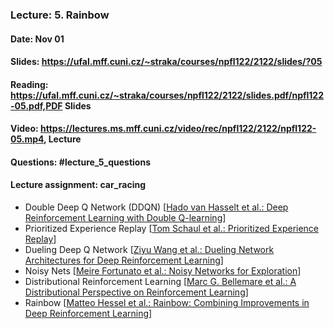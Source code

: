 ### Lecture: 5. Rainbow
#### Date: Nov 01
#### Slides: https://ufal.mff.cuni.cz/~straka/courses/npfl122/2122/slides/?05
#### Reading: https://ufal.mff.cuni.cz/~straka/courses/npfl122/2122/slides.pdf/npfl122-05.pdf,PDF Slides
#### Video: https://lectures.ms.mff.cuni.cz/video/rec/npfl122/2122/npfl122-05.mp4, Lecture
#### Questions: #lecture_5_questions
#### Lecture assignment: car_racing

- Double Deep Q Network (DDQN) [[Hado van Hasselt et al.: Deep Reinforcement Learning with Double Q-learning](https://arxiv.org/abs/1509.06461)]
- Prioritized Experience Replay [[Tom Schaul et al.: Prioritized Experience Replay](https://arxiv.org/abs/1511.05952)]
- Dueling Deep Q Network [[Ziyu Wang et al.: Dueling Network Architectures for Deep Reinforcement Learning](https://arxiv.org/abs/1511.06581)]
- Noisy Nets [[Meire Fortunato et al.: Noisy Networks for Exploration](https://arxiv.org/abs/1706.10295)]
- Distributional Reinforcement Learning [[Marc G. Bellemare et al.: A Distributional Perspective on Reinforcement Learning](https://arxiv.org/abs/1707.06887)]
- Rainbow [[Matteo Hessel et al.: Rainbow: Combining Improvements in Deep Reinforcement Learning](https://arxiv.org/abs/1710.02298)]

